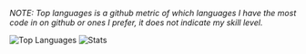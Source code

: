 _NOTE: Top languages is a github metric of which languages I have the most code in on github or ones I prefer, it does not indicate my skill level._

![Top Languages](https://github-readme-stats.vercel.app/api/top-langs/?username=hikik0&hide_border=true&bg_color=0d1117ff&exclude_repo=MatterelloMV&langs_count=10&layout=compact&theme=dark)
![Stats](https://github-readme-stats.vercel.app/api?username=hikik0&hide_border=true&show_icons=true&count_private=true&include_all_commits=true&bg_color=0d1117ff&theme=dark)
